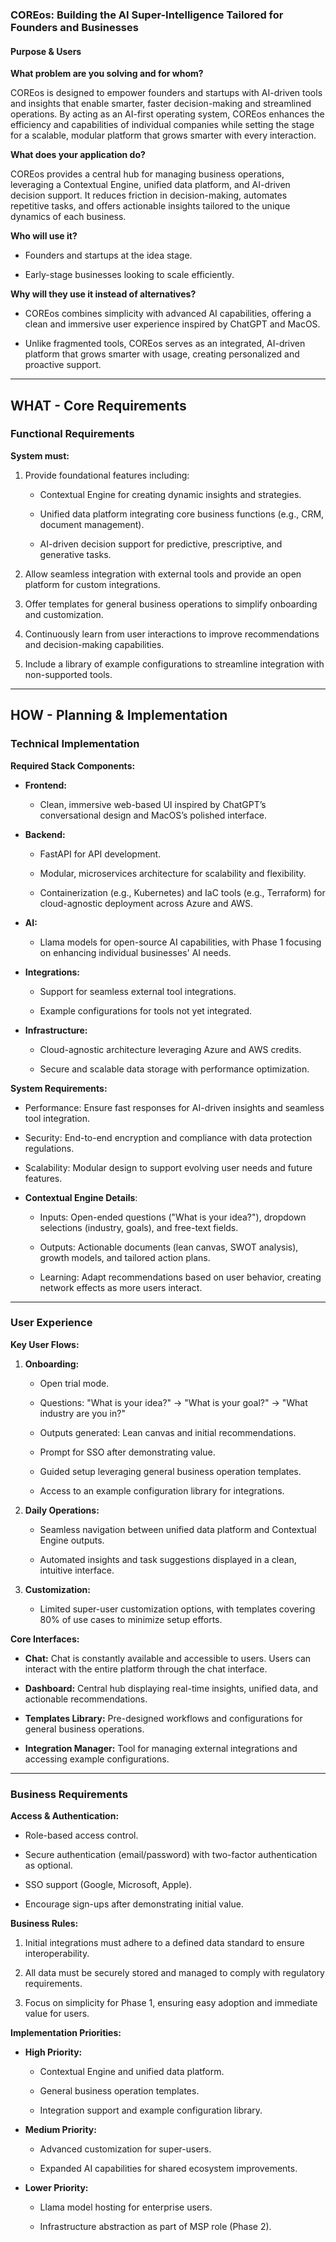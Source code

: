 ### COREos: Building the AI Super-Intelligence Tailored for Founders and Businesses

#### Purpose & Users

**What problem are you solving and for whom?**

COREos is designed to empower founders and startups with AI-driven tools and insights that enable smarter, faster decision-making and streamlined operations. By acting as an AI-first operating system, COREos enhances the efficiency and capabilities of individual companies while setting the stage for a scalable, modular platform that grows smarter with every interaction.

**What does your application do?**

COREos provides a central hub for managing business operations, leveraging a Contextual Engine, unified data platform, and AI-driven decision support. It reduces friction in decision-making, automates repetitive tasks, and offers actionable insights tailored to the unique dynamics of each business.

**Who will use it?**

- Founders and startups at the idea stage.

- Early-stage businesses looking to scale efficiently.

**Why will they use it instead of alternatives?**

- COREos combines simplicity with advanced AI capabilities, offering a clean and immersive user experience inspired by ChatGPT and MacOS.

- Unlike fragmented tools, COREos serves as an integrated, AI-driven platform that grows smarter with usage, creating personalized and proactive support.

----------

## WHAT - Core Requirements

### Functional Requirements

**System must:**

1. Provide foundational features including:

   - Contextual Engine for creating dynamic insights and strategies.

   - Unified data platform integrating core business functions (e.g., CRM, document management).

   - AI-driven decision support for predictive, prescriptive, and generative tasks.

2. Allow seamless integration with external tools and provide an open platform for custom integrations.

3. Offer templates for general business operations to simplify onboarding and customization.

4. Continuously learn from user interactions to improve recommendations and decision-making capabilities.

5. Include a library of example configurations to streamline integration with non-supported tools.

----------

## HOW - Planning & Implementation

### Technical Implementation

**Required Stack Components:**

- **Frontend:**

  - Clean, immersive web-based UI inspired by ChatGPT’s conversational design and MacOS’s polished interface.

- **Backend:**

  - FastAPI for API development.

  - Modular, microservices architecture for scalability and flexibility.

  - Containerization (e.g., Kubernetes) and IaC tools (e.g., Terraform) for cloud-agnostic deployment across Azure and AWS.

- **AI:**

  - Llama models for open-source AI capabilities, with Phase 1 focusing on enhancing individual businesses' AI needs.

- **Integrations:**

  - Support for seamless external tool integrations.

  - Example configurations for tools not yet integrated.

- **Infrastructure:**

  - Cloud-agnostic architecture leveraging Azure and AWS credits.

  - Secure and scalable data storage with performance optimization.

**System Requirements:**

- Performance: Ensure fast responses for AI-driven insights and seamless tool integration.

- Security: End-to-end encryption and compliance with data protection regulations.

- Scalability: Modular design to support evolving user needs and future features.

- **Contextual Engine Details**:

  - Inputs: Open-ended questions ("What is your idea?"), dropdown selections (industry, goals), and free-text fields.

  - Outputs: Actionable documents (lean canvas, SWOT analysis), growth models, and tailored action plans.

  - Learning: Adapt recommendations based on user behavior, creating network effects as more users interact.

----------

### User Experience

**Key User Flows:**

1. **Onboarding:**

   - Open trial mode.

   - Questions: "What is your idea?" → "What is your goal?" → "What industry are you in?"

   - Outputs generated: Lean canvas and initial recommendations.

   - Prompt for SSO after demonstrating value.

   - Guided setup leveraging general business operation templates.

   - Access to an example configuration library for integrations.

2. **Daily Operations:**

   - Seamless navigation between unified data platform and Contextual Engine outputs.

   - Automated insights and task suggestions displayed in a clean, intuitive interface.

3. **Customization:**

   - Limited super-user customization options, with templates covering 80% of use cases to minimize setup efforts.

**Core Interfaces:**

- **Chat:** Chat is constantly available and accessible to users. Users can interact with the entire platform through the chat interface.

- **Dashboard:** Central hub displaying real-time insights, unified data, and actionable recommendations.

- **Templates Library:** Pre-designed workflows and configurations for general business operations.

- **Integration Manager:** Tool for managing external integrations and accessing example configurations.

----------

### Business Requirements

**Access & Authentication:**

- Role-based access control.

- Secure authentication (email/password) with two-factor authentication as optional.

- SSO support (Google, Microsoft, Apple).

- Encourage sign-ups after demonstrating initial value.

**Business Rules:**

1. Initial integrations must adhere to a defined data standard to ensure interoperability.

2. All data must be securely stored and managed to comply with regulatory requirements.

3. Focus on simplicity for Phase 1, ensuring easy adoption and immediate value for users.

**Implementation Priorities:**

- **High Priority:**

  - Contextual Engine and unified data platform.

  - General business operation templates.

  - Integration support and example configuration library.

- **Medium Priority:**

  - Advanced customization for super-users.

  - Expanded AI capabilities for shared ecosystem improvements.

- **Lower Priority:**

  - Llama model hosting for enterprise users.

  - Infrastructure abstraction as part of MSP role (Phase 2).